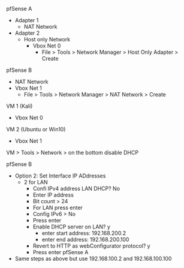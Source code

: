 

pfSense A
- Adapter 1
  - NAT Network
- Adapter 2
  - Host only Network
    - Vbox Net 0
      - File > Tools > Network Manager > Host Only Adapter > Create

pfSense B
  - NAT Network
  - Vbox Net 1
    - File > Tools > Network Manager > NAT Network > Create

VM 1 (Kali)
- Vbox Net 0

VM 2 (Ubuntu or Win10)
- Vbox Net 1

VM > Tools >  Network > on the bottom disable DHCP

pfSense B
- Option 2: Set Interface IP ADdresses
  - 2 for LAN
    - Confi IPv4 address LAN DHCP? No
    - Enter IP address
    - Bit count > 24
    - For LAN press enter
    - Config IPv6 > No
    - Press enter
    - Enable DHCP server on LAN? y
      - enter start address: 192.168.200.2
      - enter end address: 192.168.200.100
    - Revert to HTTP as webConfigurator protocol? y
    - Press enter
pfSense A
- Same steps as above but use 192.168.100.2 and 192.168.100.100

